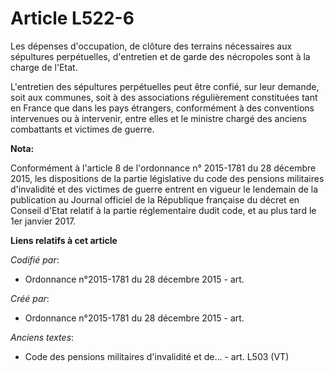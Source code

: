 # Article L522-6

Les dépenses d'occupation, de clôture des terrains nécessaires aux sépultures perpétuelles, d'entretien et de garde des
nécropoles sont à la charge de l'Etat.

L'entretien des sépultures perpétuelles peut être confié, sur leur demande, soit aux communes, soit à des associations
régulièrement constituées tant en France que dans les pays étrangers, conformément à des conventions intervenues ou à
intervenir, entre elles et le ministre chargé des anciens combattants et victimes de guerre.

**Nota:**

Conformément à l'article 8 de l'ordonnance n° 2015-1781 du 28 décembre 2015, les dispositions de la partie législative du
code des pensions militaires d'invalidité et des victimes de guerre entrent en vigueur le lendemain de la publication au
Journal officiel de la République française du décret en Conseil d'Etat relatif à la partie réglementaire dudit code, et au
plus tard le 1er janvier 2017.

**Liens relatifs à cet article**

_Codifié par_:

  - Ordonnance n°2015-1781 du 28 décembre 2015 - art.

_Créé par_:

  - Ordonnance n°2015-1781 du 28 décembre 2015 - art.

_Anciens textes_:

  - Code des pensions militaires d'invalidité et de... - art. L503 (VT)
